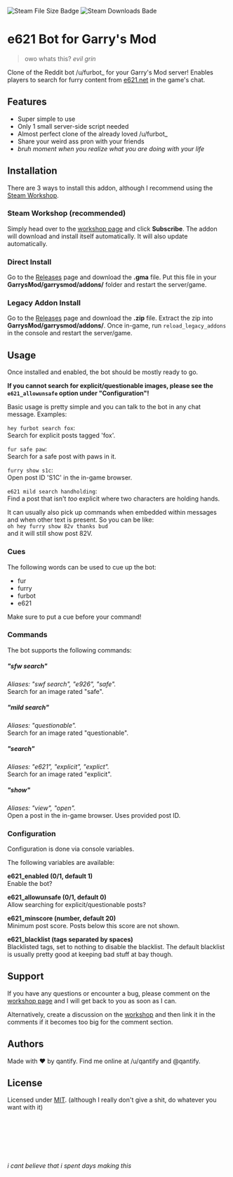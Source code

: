 ![Steam File Size Badge](https://img.shields.io/steam/size/1681311957.svg)
![Steam Downloads Bade](https://img.shields.io/steam/downloads/1681311957.svg)


e621 Bot for Garry's Mod
===
>owo whats this? *evil grin*

Clone of the Reddit bot /u/furbot_ for your Garry's Mod server!
Enables players to search for furry content from [e621.net](https://e621.net/) in the game's chat.


Features
---
 * Super simple to use
 * Only 1 small server-side script needed
 * Almost perfect clone of the already loved /u/furbot_
 * Share your weird ass pron with your friends
 * *bruh moment when you realize what you are doing with your life*


Installation
---
There are 3 ways to install this addon, although I recommend using the [Steam Workshop](https://steamcommunity.com/sharedfiles/filedetails/?id=1681311957).

### Steam Workshop (recommended)
Simply head over to the [workshop page](https://steamcommunity.com/sharedfiles/filedetails/?id=1681311957) and click **Subscribe**.
The addon will download and install itself automatically.
It will also update automatically.

### Direct Install
Go to the [Releases](https://github.com/qantify/e621-grabber/releases) page and download the **.gma** file.
Put this file in your **GarrysMod/garrysmod/addons/** folder and restart the server/game.

### Legacy Addon Install
Go to the [Releases](https://github.com/qantify/e621-grabber/releases) page and download the **.zip** file.
Extract the zip into **GarrysMod/garrysmod/addons/**.
Once in-game, run `reload_legacy_addons` in the console and restart the server/game.


Usage
---
Once installed and enabled, the bot should be mostly ready to go.

**If you cannot search for explicit/questionable images, please see the `e621_allowunsafe` option under "Configuration"!**

Basic usage is pretty simple and you can talk to the bot in any chat message.
Examples:

`hey furbot search fox`:  
Search for explicit posts tagged 'fox'.

`fur safe paw`:  
Search for a safe post with paws in it.

`furry show s1c`:  
Open post ID 'S1C' in the in-game browser.

`e621 mild search handholding`:  
Find a post that isn't *too* explicit where two characters are holding hands.

It can usually also pick up commands when embedded within messages and when other text is present.
So you can be like:  
`oh hey furry show 82v thanks bud`  
and it will still show post 82V.

### Cues
The following words can be used to cue up the bot:

 * fur
 * furry
 * furbot
 * e621

Make sure to put a cue before your command!

### Commands
The bot supports the following commands:

##### *"sfw search"* <tags>
*Aliases: "swf search", "e926", "safe".*  
Search for an image rated "safe".

##### *"mild search"* <tags>
*Aliases: "questionable".*  
Search for an image rated "questionable".

##### *"search"* <tags>
*Aliases: "e621", "explicit", "explict".*  
Search for an image rated "explicit".

##### *"show"* <post id>
*Aliases: "view", "open".*  
Open a post in the in-game browser.
Uses provided post ID.

### Configuration
Configuration is done via console variables.

The following variables are available:

**e621_enabled (0/1, default 1)**  
Enable the bot?

**e621_allowunsafe (0/1, default 0)**  
Allow searching for explicit/questionable posts?

**e621_minscore (number, default 20)**  
Minimum post score. Posts below this score are not shown.

**e621_blacklist (tags separated by spaces)**  
Blacklisted tags, set to nothing to disable the blacklist.
The default blacklist is usually pretty good at keeping bad stuff at bay though.


Support
---
If you have any questions or encounter a bug, please comment on the [workshop page](https://steamcommunity.com/sharedfiles/filedetails/?id=1681311957) and I will get back to you as soon as I can.

Alternatively, create a discussion on the [workshop](https://steamcommunity.com/sharedfiles/filedetails/?id=1681311957) and then link it in the comments if it becomes too big for the comment section.


Authors
---
Made with ❤ by qantify.
Find me online at /u/qantify and \@qantify.


License
---
Licensed under [MIT](LICENSE). (although I really don't give a shit, do whatever you want with it)

&nbsp;  
&nbsp;  
&nbsp;  
&nbsp;  
&nbsp;  
&nbsp;  
*i cant believe that i spent days making this*
